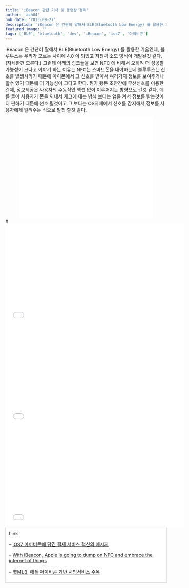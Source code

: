 ```yaml
---
title: 'iBeacon 관련 기사 및 동영상 정리'
author: 'ash84'
pub_date: '2013-09-27'
description: 'iBeacon 은 간단히 말해서 BLE(Bluetooth Low Energy) 를 활용한 기술인데, 블루투스는 우리가 모르는 사이에 4.0 이 되었고 저전력 소모 방식이 개발된것 같다.(자세한건 모른다.) 그런데 아래의 링크들을 보면 NFC 에 비해서 오히려 더 성공할 가능성이 크다고 이야기 하는 이유는 NFC는 스마트폰을 대야하는데 블루투스는 신호를 발생시키기 때문에 아이폰에서 그 신호를 받아서 여러가지 정보를 보여주거나 할수 있기 때문에 더 가능성이 크다고 한다. 뭔가 됐'
featured_image: ''
tags: ['BLE', 'bluetooth', 'dev', 'iBeacon', 'ios7', '아이비콘']
---
```



<span style="font-size: 11pt;">iBeacon 은 간단히 말해서 BLE(Bluetooth Low Energy) 를 활용한 기술인데, 블루투스는 우리가 모르는 사이에 4.0 이 되었고 저전력 소모 방식이 개발된것 같다.(자세한건 모른다.) 그런데 아래의 링크들을 보면 NFC 에 비해서 오히려 더 성공할 가능성이 크다고 이야기 하는 이유는 NFC는 스마트폰을 대야하는데 블루투스는 신호를 발생시키기 때문에 아이폰에서 그 신호를 받아서 여러가지 정보를 보여주거나 할수 있기 때문에 더 가능성이 크다고 한다. 뭔가 됐든 조만간에 무선신호를 이용한 결제, 정보제공은 사용자의 수동적인 액션 없이 이루어지는 방향으로 갈것 같다. 예를 들어 사용자가 폰을 꺼내서 캐그에 대는 방식 보다는 앱을 켜서 정보를 받는것이 더 편하기 때문에 선호 될것이고 그 보다는 OS자체에서 신호를 감지해서 정보를 사용자에게 알려주는 식으로 발전 할것 같다. </span>

<center>  
<iframe allowfullscreen="" frameborder="0" height="315" src="//www.youtube.com/embed/sUIqfjpInxY" width="420"></iframe>  
</center><center></center>
# 

<center>  
<iframe allowfullscreen="" frameborder="0" height="315" src="//www.youtube.com/embed/G8uOddjwXSI" width="560"></iframe>  
</center><center>  
<iframe allowfullscreen="" frameborder="0" height="315" src="//www.youtube.com/embed/MUlYpCmtHbE" width="560"></iframe>  
</center><center></center><center>  
<iframe allowfullscreen="" frameborder="0" height="315" src="//www.youtube.com/embed/xNoLAPMo_Os" width="560"></iframe></center><center>  
</center><div class="txc-textbox" style="border: 1px solid rgb(203, 203, 203); background-color: rgb(255, 255, 255); padding: 10px;"><span style="font-size: 11pt;">Link</span>

<span style="font-size: 11pt;">– </span>[<span style="font-size: 11pt;">iOS7 아이비콘에 담긴 결제 서비스 혁신의 메시지</span>](http://www.cnet.co.kr/view/24256)

<span style="font-size: 11pt;">– </span><span style="font-size: 11pt;">[<span style="font-size: 11pt;">With iBeacon, Apple is going to dump on NFC and embrace the internet of things</span>](http://gigaom.com/2013/09/10/with-ibeacon-apple-is-going-to-dump-on-nfc-and-embrace-the-internet-of-things/)</span>

<span style="font-size: 11pt;">– </span><span style="font-size: 11pt;"></span>[<span style="font-size: 11pt;">美MLB, 애플 아이비콘 기반 시범서비스 주목</span>](http://www.cnet.co.kr/view/25040)<span style="font-size: 11pt;"></span>

</div>

